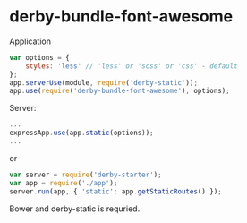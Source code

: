 derby-bundle-font-awesome
=========================
Application
```javascript
var options = {
    styles: 'less' // 'less' or 'scss' or 'css' - default
};
app.serverUse(module, require('derby-static'));
app.use(require('derby-bundle-font-awesome'), options);
```
Server:
```javascript
...
expressApp.use(app.static(options));
...
```
or
```javascript
var server = require('derby-starter');
var app = require('./app');
server.run(app, { 'static': app.getStaticRoutes() });
```

Bower and derby-static is requried.